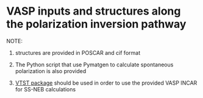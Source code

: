 # VASP inputs and structures along the polarization inversion pathway

NOTE:
1. structures are provided in POSCAR and cif format

2. The Python script that use Pymatgen to calculate spontaneous polarization is also provided

3. [VTST package](https://theory.cm.utexas.edu/vtsttools/) should be used in order to use the provided VASP INCAR for SS-NEB calculations
